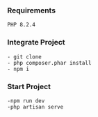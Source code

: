 ### Requirements
    PHP 8.2.4

### Integrate Project
    - git clone
    - php composer.phar install
    - npm i

### Start Project 
    -npm run dev
    -php artisan serve